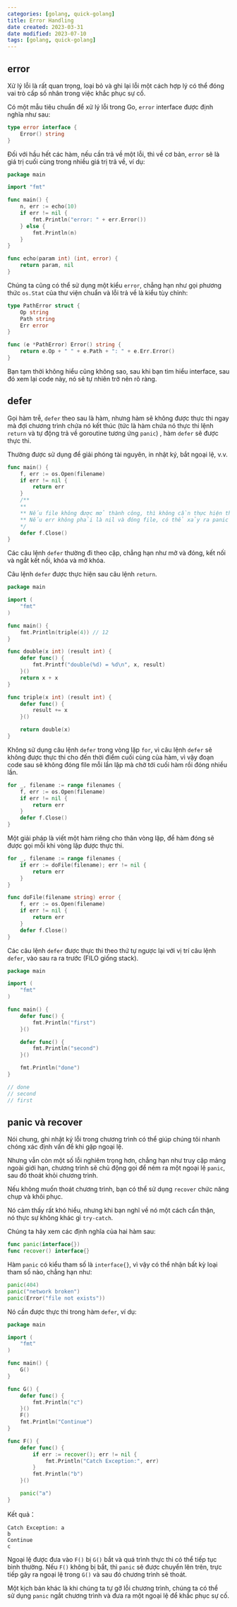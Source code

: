 ```yaml
---
categories: [golang, quick-golang]
title: Error Handling
date created: 2023-03-31
date modified: 2023-07-10
tags: [golang, quick-golang]
---
```


## error

Xử lý lỗi là rất quan trọng, loại bỏ và ghi lại lỗi một cách hợp lý có thể đóng vai trò cấp số nhân trong việc khắc phục sự cố.

Có một mẫu tiêu chuẩn để xử lý lỗi trong Go, `error` interface được định nghĩa như sau:

```go
type error interface {
	Error() string
}
```

Đối với hầu hết các hàm, nếu cần trả về một lỗi, thì về cơ bản, `error` sẽ là giá trị cuối cùng trong nhiều giá trị trả về, ví dụ:

```go
package main

import "fmt"

func main() {
	n, err := echo(10)
	if err != nil {
		fmt.Println("error: " + err.Error())
	} else {
		fmt.Println(n)
	}
}

func echo(param int) (int, error) {
	return param, nil
}
```

Chúng ta cũng có thể sử dụng một kiểu `error`, chẳng hạn như gọi phương thức `os.Stat` của thư viện chuẩn và lỗi trả về là kiểu tùy chỉnh:

```go
type PathError struct {
	Op string
	Path string
	Err error
}

func (e *PathError) Error() string {
	return e.Op + " " + e.Path + ": " + e.Err.Error()
}
```

Bạn tạm thời không hiểu cũng không sao, sau khi bạn tìm hiểu interface, sau đó xem lại code này, nó sẽ tự nhiên trở nên rõ ràng.

## defer

Gọi hàm trễ, `defer` theo sau là hàm, nhưng hàm sẽ không được thực thi ngay mà đợi chương trình chứa nó kết thúc (tức là hàm chứa nó thực thi lệnh `return` và tự động trả về goroutine tương ứng `panic`) , hàm `defer` sẽ được thực thi.

Thường được sử dụng để giải phóng tài nguyên, in nhật ký, bắt ngoại lệ, v.v.

```go
func main() {
	f, err := os.Open(filename)
	if err != nil {
		return err
	}
	/**
	** 
	** Nếu file không được mở thành công, thì không cần thực hiện thao tác đóng file
	** Nếu err không phải là nil và đóng file, có thể xảy ra panic
	*/
	defer f.Close()
}
```

Các câu lệnh `defer` thường đi theo cặp, chẳng hạn như mở và đóng, kết nối và ngắt kết nối, khóa và mở khóa.

Câu lệnh `defer` được thực hiện sau câu lệnh `return`.

```go
package main

import (
	"fmt"
)

func main() {
	fmt.Println(triple(4)) // 12
}

func double(x int) (result int) {
	defer func() {
		fmt.Printf("double(%d) = %d\n", x, result)
	}()
	return x + x
}

func triple(x int) (result int) {
	defer func() {
		result += x
	}()

	return double(x)
}
```

Không sử dụng câu lệnh `defer` trong vòng lặp `for`, vì câu lệnh `defer` sẽ không được thực thi cho đến thời điểm cuối cùng của hàm, vì vậy đoạn code sau sẽ không đóng file mỗi lần lặp mà chờ tới cuối hàm rồi đóng nhiều lần.

```go
for _, filename := range filenames {
	f, err := os.Open(filename)
	if err != nil {
		return err
	}
	defer f.Close()
}
```

Một giải pháp là viết một hàm riêng cho thân vòng lặp, để hàm đóng sẽ được gọi mỗi khi vòng lặp được thực thi.

```go
for _, filename := range filenames {
	if err := doFile(filename); err != nil {
		return err
	}
} 

func doFile(filename string) error {
	f, err := os.Open(filename)
	if err != nil {
		return err
	}
	defer f.Close()
}
```

Các câu lệnh `defer` được thực thi theo thứ tự ngược lại với vị trí câu lệnh `defer`, vào sau ra ra trước (FILO giống stack).

```go
package main

import (
	"fmt"
)

func main() {
	defer func() {
		fmt.Println("first")
	}()

	defer func() {
		fmt.Println("second")
	}()

	fmt.Println("done")
}

// done
// second
// first
```

## panic và recover

Nói chung, ghi nhật ký lỗi trong chương trình có thể giúp chúng tôi nhanh chóng xác định vấn đề khi gặp ngoại lệ.

Nhưng vẫn còn một số lỗi nghiêm trọng hơn, chẳng hạn như truy cập mảng ngoài giới hạn, chương trình sẽ chủ động gọi để ném ra một ngoại lệ `panic`, sau đó thoát khỏi chương trình.

Nếu không muốn thoát chương trình, bạn có thể sử dụng `recover` chức năng chụp và khôi phục.

Nó cảm thấy rất khó hiểu, nhưng khi bạn nghĩ về nó một cách cẩn thận, nó thực sự không khác gì `try-catch`.

Chúng ta hãy xem các định nghĩa của hai hàm sau:

```go
func panic(interface{})
func recover() interface{}
```

Hàm `panic` có kiểu tham số là `interface{}`, vì vậy có thể nhận bất kỳ loại tham số nào, chẳng hạn như:

```go
panic(404)
panic("network broken")
panic(Error("file not exists"))
```

Nó cần được thực thi trong hàm `defer`, ví dụ:

```go
package main

import (
	"fmt"
)

func main() {
	G()
}

func G() {
	defer func() {
		fmt.Println("c")
	}()
	F()
	fmt.Println("Continue")
}

func F() {
	defer func() {
		if err := recover(); err != nil {
			fmt.Println("Catch Exception:", err)
		}
		fmt.Println("b")
	}()

	panic("a")
}
```

Kết quả：

```
Catch Exception: a
b
Continue
c
```

Ngoại lệ được đưa vào `F()` bị `G()` bắt và quá trình thực thi có thể tiếp tục bình thường. Nếu `F()` không bị bắt, thì `panic` sẽ được chuyển lên trên, trực tiếp gây ra ngoại lệ trong `G()` và sau đó chương trình sẽ thoát.

Một kịch bản khác là khi chúng ta tự gỡ lỗi chương trình, chúng ta có thể sử dụng `panic` ngắt chương trình và đưa ra một ngoại lệ để khắc phục sự cố.
